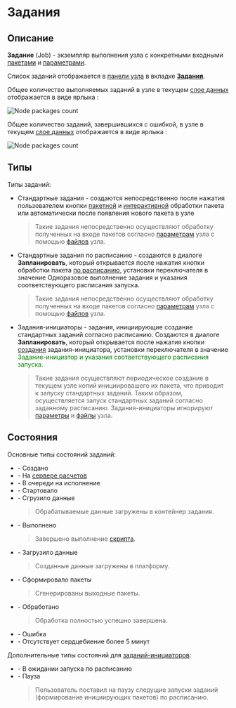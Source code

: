 # Задания

## Описание

**Задание** (Job) - экземпляр выполнения узла с конкретными входными [пакетами][1] и [параметрами][2].


Список заданий отображается в [панели узла][3] в вкладке <span class='iconify-inline' data-icon='mdi:cog-box'></span> [**Задания**][4].

Общее количество выполняемых заданий в узле в текущем [слое данных][5] отображается в виде ярлыка <span class='iconify-inline' data-icon='ph:number-circle-one-fill' style="color: green"></span>:

![Node packages count](/images/common/node_compute_jobs.png)

Общее количество заданий, завершившихся с ошибкой, в узле в текущем [слое данных][5] отображается в виде ярлыка <span class='iconify-inline' data-icon='ph:number-circle-one-fill' style="color: red"></span>:

![Node packages count](/images/common/node_compute_jobs_error.png)


## Типы

Типы заданий:
- Стандартные задания - создаются непосредственно после нажатия пользователем кнопки <span class="iconify-inline" data-icon="mdi:cog-clockwise"/> [пакетной][9] и <span class="iconify-inline" data-icon="mdi:motion-play"/> [интерактивной][10] обработки пакета или автоматически после появления нового пакета в узле

  > Такие задания непосредственно осуществляют обработку полученных на входе пакетов согласно [параметрам][2] узла с помощью [файлов][8] узла.

- Стандартные задания по расписанию - создаются в диалоге **Запланировать**, который открывается после нажатия кнопки <span class="iconify-inline" data-icon="mdi:update"/> обработки пакета [по расписанию][11], установки переключателя в значение  <span class="iconify-inline" data-icon="bi:toggle2-off"/> Одноразовое выполнение задания и указания соответствующего расписания запуска.

  > Такие задания непосредственно осуществляют обработку полученных на входе пакетов согласно [параметрам][2] узла с помощью [файлов][8] узла.

- Задания-инициаторы - задания, инициирующие создание стандартных заданий согласно расписанию. Создаются в диалоге **Запланировать**, который открывается после нажатия кнопки <span class="iconify-inline" data-icon="mdi:update"/> [создания][12] задания-инициатора, установки переключателя в значение <span class='iconify-inline' data-icon='bi:toggle-on' style="color: green"/> Задание-инициатор и указания соответствующего расписания запуска.

  > Такие задания осуществляют периодическое создание в текущем узле копий инициировашего их пакета, что приводит к запуску стандартных заданий. Таким образом, осуществляется запуск стандартных заданий согласно заданному расписанию. Задания-инициаторы игнорируют [параметры][2] и [файлы][8] узла.


## Состояния

Основные типы состояний заданий:

- <span class="iconify-inline" data-icon="mdi:circle-outline" style="color: grey"></span> - Создано
- <span class="iconify-inline" data-icon="mdi:progress-download" style="color: yellow"></span> - На [сервере расчетов][6]
- <span class="iconify-inline" data-icon="mdi:progress-clock" style="color: orange"></span> - В очереди на исполнение
- <span class="iconify-inline" data-icon="mdi:progress-check" style="color: green"></span> - Стартовало
- <span class="iconify-inline" data-icon="mdi:progress-download" style="color: teal"></span> - Сгрузило данные
    > Обрабатываемые данные загружены в контейнер задания.
- <span class="iconify-inline" data-icon="mdi:progress-wrench" style="color: green"></span> - Выполнено
    > Завершено выполнение [скрипта][7].
- <span class="iconify-inline" data-icon="mdi:progress-upload" style="color: teal"></span> - Загрузило данные
    > Созданные данные загружены в платформу.
- <span class="iconify-inline" data-icon="mdi:progress-check" style="color: green"></span> - Сформировало пакеты
    > Сгенерированы выходные пакеты.
- <span class="iconify-inline" data-icon="mdi:check-circle" style="color: green"></span> - Обработано
    > Обработка полностью успешно завершена.
- <span class="iconify-inline" data-icon="mdi:alert-circle" style="color: red"></span> - Ошибка
- <span class="iconify-inline" data-icon="mdi:emoticon-cry-outline" style="color: red"></span> - Отсутствует сердцебиение более 5 минут

Дополнительные типы состояний для [заданий-инициаторов](#типы):

- <span class="iconify-inline" data-icon="mdi:sleep" style="color: grey"></span> - В ожидании запуска по расписанию
- <span class="iconify-inline" data-icon="mdi:motion-pause-outline" style="color: grey"></span> - Пауза
    > Пользователь поставил на паузу следущие запуски заданий (формирование инициирующих пакетов) по расписанию.

[1]: /docs/desc/package.md
[2]: /docs/desc/node_params.md
[3]: /docs/desc/nodes.md#панели-узла
[4]: /docs/desc/nodes.md#задания
[5]: ./project.md#слои-данных
[6]: /docs/desc/executor.md
[7]: /docs/desc/nodes.md#контеинер
[8]: /docs/desc/nodes.md#фаилы
[9]: /docs/instructions/package.md#обработка-пакета
[10]: /docs/instructions/package.html#интерактивная-обработка-пакета
[11]: /docs/instructions/package.html#обработка-пакета-по-расписанию
[12]: /docs/instructions/job.html#запуск-задания-по-расписанию